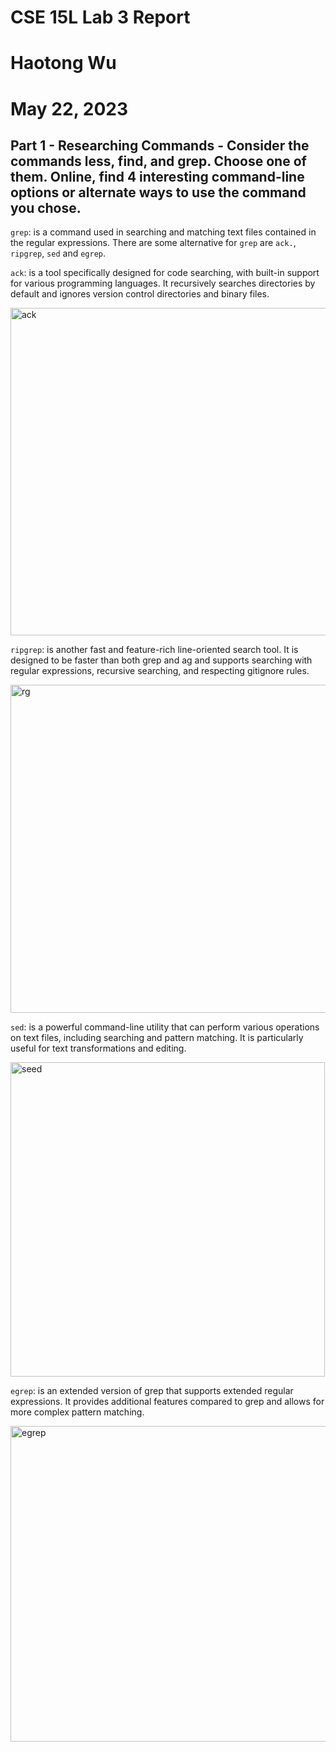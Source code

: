 # CSE 15L Lab 3 Report 
# Haotong Wu 
# May 22, 2023

## Part 1 - Researching Commands - Consider the commands less, find, and grep. Choose one of them. Online, find 4 interesting command-line options or alternate ways to use the command you chose.

`grep`: is a command used in searching and matching text files contained in the regular expressions. There are some alternative for `grep` are `ack.`, `ripgrep`, `sed` and `egrep`.

`ack`: is a tool specifically designed for code searching, with built-in support for various programming languages. It recursively searches directories by default and ignores version control directories and binary files.

<img width="524" alt="ack" src="https://github.com/timhaotongwu/cse15l-lab-reports/assets/122568570/661dba53-862b-4ad2-9a06-e421f4c7dabe">


`ripgrep`: is another fast and feature-rich line-oriented search tool. It is designed to be faster than both grep and ag and supports searching with regular expressions, recursive searching, and respecting gitignore rules.

<img width="525" alt="rg" src="https://github.com/timhaotongwu/cse15l-lab-reports/assets/122568570/d4b038b1-924c-487e-9df2-691239f5e3ad">



`sed`: is a powerful command-line utility that can perform various operations on text files, including searching and pattern matching. It is particularly useful for text transformations and editing.

<img width="503" alt="seed" src="https://github.com/timhaotongwu/cse15l-lab-reports/assets/122568570/30c7579b-38d0-433e-8136-8680aec6f9d2">


`egrep`:  is an extended version of grep that supports extended regular expressions. It provides additional features compared to grep and allows for more complex pattern matching.

<img width="505" alt="egrep" src="https://github.com/timhaotongwu/cse15l-lab-reports/assets/122568570/6e875abd-0d93-4e88-9ca5-26be957b3e28">

